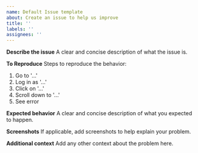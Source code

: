 ```yaml
---
name: Default Issue template
about: Create an issue to help us improve
title: ''
labels: ''
assignees: ''
---
```


**Describe the issue**
A clear and concise description of what the issue is.

**To Reproduce**
Steps to reproduce the behavior:
1. Go to '…'
1. Log in as '…'
1. Click on '…'
1. Scroll down to '…'
1. See error

**Expected behavior**
A clear and concise description of what you expected to happen.

**Screenshots**
If applicable, add screenshots to help explain your problem.

**Additional context**
Add any other context about the problem here.
